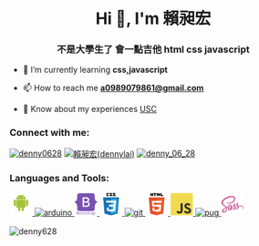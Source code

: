 <h1 align="center">Hi 👋, I'm 賴昶宏</h1>
<h3 align="center">不是大學生了 會一點吉他 html css javascript</h3>

- 🌱 I’m currently learning **css,javascript**

- 📫 How to reach me **a0989079861@gmail.com**

- 📄 Know about my experiences [USC](USC)

<h3 align="left">Connect with me:</h3>
<p align="left">
<a href="https://codepen.io/denny0628" target="blank"><img align="center" src="https://cdn.jsdelivr.net/npm/simple-icons@3.0.1/icons/codepen.svg" alt="denny0628" height="30" width="40" /></a>
<a href="https://fb.com/賴昶宏(dennylai)" target="blank"><img align="center" src="https://cdn.jsdelivr.net/npm/simple-icons@3.0.1/icons/facebook.svg" alt="賴昶宏(dennylai)" height="30" width="40" /></a>
<a href="https://instagram.com/denny_06_28" target="blank"><img align="center" src="https://cdn.jsdelivr.net/npm/simple-icons@3.0.1/icons/instagram.svg" alt="denny_06_28" height="30" width="40" /></a>
</p>

<h3 align="left">Languages and Tools:</h3>
<p align="left"> <a href="https://developer.android.com" target="_blank"> <img src="https://raw.githubusercontent.com/devicons/devicon/master/icons/android/android-original-wordmark.svg" alt="android" width="40" height="40"/> </a> <a href="https://www.arduino.cc/" target="_blank"> <img src="https://cdn.worldvectorlogo.com/logos/arduino-1.svg" alt="arduino" width="40" height="40"/> </a> <a href="https://getbootstrap.com" target="_blank"> <img src="https://raw.githubusercontent.com/devicons/devicon/master/icons/bootstrap/bootstrap-plain-wordmark.svg" alt="bootstrap" width="40" height="40"/> </a> <a href="https://www.w3schools.com/css/" target="_blank"> <img src="https://raw.githubusercontent.com/devicons/devicon/master/icons/css3/css3-original-wordmark.svg" alt="css3" width="40" height="40"/> </a> <a href="https://git-scm.com/" target="_blank"> <img src="https://www.vectorlogo.zone/logos/git-scm/git-scm-icon.svg" alt="git" width="40" height="40"/> </a> <a href="https://www.w3.org/html/" target="_blank"> <img src="https://raw.githubusercontent.com/devicons/devicon/master/icons/html5/html5-original-wordmark.svg" alt="html5" width="40" height="40"/> </a> <a href="https://developer.mozilla.org/en-US/docs/Web/JavaScript" target="_blank"> <img src="https://raw.githubusercontent.com/devicons/devicon/master/icons/javascript/javascript-original.svg" alt="javascript" width="40" height="40"/> </a> <a href="https://pugjs.org" target="_blank"> <img src="https://cdn.worldvectorlogo.com/logos/pug.svg" alt="pug" width="40" height="40"/> </a> <a href="https://sass-lang.com" target="_blank"> <img src="https://raw.githubusercontent.com/devicons/devicon/master/icons/sass/sass-original.svg" alt="sass" width="40" height="40"/> </a> </p>

<p><img align="center" src="https://github-readme-stats.vercel.app/api/top-langs?username=denny628&show_icons=true&theme=tokyonight&locale=en&layout=compact" alt="denny628" /></p>
